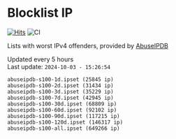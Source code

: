 # Blocklist IP

[![Hits](https://hits.seeyoufarm.com/api/count/incr/badge.svg?url=https%3A%2F%2Fgithub.com%2Fborestad%2Fblocklist-ip%2F&count_bg=%2379C83D&title_bg=%23555555&icon=&icon_color=%23E7E7E7&title=hits&edge_flat=false)](https://hits.seeyoufarm.com)  ![CI](https://img.shields.io/github/workflow/status/borestad/blocklist-ip/CI?style=flat-square)

Lists with worst IPv4 offenders, provided by [AbuseIPDB](https://www.abuseipdb.com/)

<!-- FOOTER-PLACEHOLDER -->
Updated every 5 hours<br>
Last update: `2024-10-03 - 15:26:54`
```
abuseipdb-s100-1d.ipset (25845 ip)
abuseipdb-s100-2d.ipset (31434 ip)
abuseipdb-s100-3d.ipset (35229 ip)
abuseipdb-s100-7d.ipset (42945 ip)
abuseipdb-s100-30d.ipset (68809 ip)
abuseipdb-s100-60d.ipset (92102 ip)
abuseipdb-s100-90d.ipset (117215 ip)
abuseipdb-s100-120d.ipset (146317 ip)
abuseipdb-s100-all.ipset (649266 ip)
```
